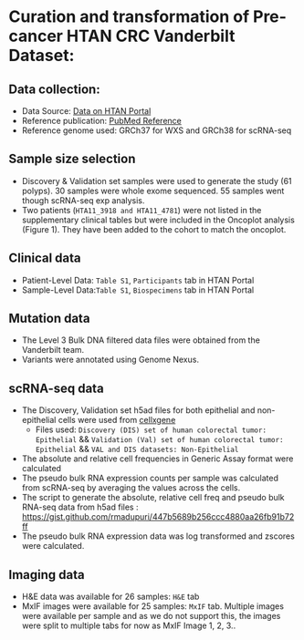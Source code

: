 # Curation and transformation of Pre-cancer HTAN CRC Vanderbilt Dataset:

## Data collection:
- Data Source: [Data on HTAN Portal](https://data.humantumoratlas.org/publications/vanderbilt_crc_chen_2021?tab=abstract)
- Reference publication: [PubMed Reference](https://pubmed.ncbi.nlm.nih.gov/34910928/)
- Reference genome used: GRCh37 for WXS and GRCh38 for scRNA-seq

## Sample size selection
- Discovery & Validation set samples were used to generate the study (61 polyps). 30 samples were whole exome sequenced. 55 samples went though scRNA-seq exp analysis.
- Two patients (`HTA11_3918 and HTA11_4781`) were not listed in the supplementary clinical tables but were included in the Oncoplot analysis (Figure 1). They have been added to the cohort to match the oncoplot.

## Clinical data
- Patient-Level Data: `Table S1`, `Participants` tab in HTAN Portal
- Sample-Level Data:`Table S1`, `Biospecimens` tab in HTAN Portal

## Mutation data
- The Level 3 Bulk DNA filtered data files were obtained from the Vanderbilt team.
- Variants were annotated using Genome Nexus.

## scRNA-seq data
- The Discovery, Validation set h5ad files for both epithelial and non-epithelial cells were used from [cellxgene](https://cellxgene.cziscience.com/collections/a48f5033-3438-4550-8574-cdff3263fdfd)
	- Files used: `Discovery (DIS) set of human colorectal tumor: Epithelial` && `Validation (Val) set of human colorectal tumor: Epithelial` && `VAL and DIS datasets: Non-Epithelial`
- The absolute and relative cell frequencies in Generic Assay format were calculated
- The pseudo bulk RNA expression counts per sample was calculated from scRNA-seq by averaging the values across the cells. 
- The script to generate the absolute, relative cell freq and pseudo bulk RNA-seq data from h5ad files : https://gist.github.com/rmadupuri/447b5689b256ccc4880aa26fb91b72ff
- The pseudo bulk RNA expression data was log transformed and zscores were calculated.

## Imaging data
- H&E data was available for 26 samples: `H&E` tab
- MxIF images were available for 25 samples: `MxIF` tab. Multiple images were available per sample and as we do not support this, the images were split to multiple tabs for now as MxIF Image 1, 2, 3..